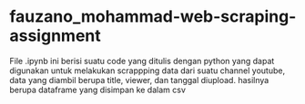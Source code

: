 # fauzano_mohammad-web-scraping-assignment

File .ipynb ini berisi suatu code yang ditulis dengan python yang dapat digunakan untuk melakukan scrappping data dari suatu channel youtube,
data yang diambil berupa title, viewer, dan tanggal diupload. hasilnya berupa dataframe yang disimpan ke dalam csv 
